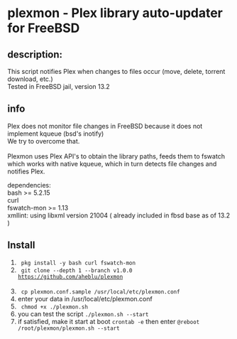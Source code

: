 # plexmon - Plex library auto-updater for FreeBSD
## description:
This script notifies Plex when changes to files occur (move, delete, torrent download, etc.) <br>
Tested in FreeBSD jail, version 13.2 <br>
## info
Plex does not monitor file changes in FreeBSD because it does not implement kqueue (bsd's inotify)<br> 
We try to overcome that. <br><br>
Plexmon uses Plex API's to obtain the library paths, feeds them to fswatch which works with native kqueue, which in turn detects file changes and notifies Plex.

dependencies: <br>
   bash >= 5.2.15  <br>
   curl  <br>
   fswatch-mon >= 1.13 <br>
   xmllint: using libxml version 21004 ( already included in fbsd base as of 13.2 )<br>

## Install
1. <code> pkg install -y bash curl fswatch-mon </code>
2. <code> git clone --depth 1 --branch v1.0.0 https://github.com/aheblu/plexmon </code> <br>
3. <code> cp plexmon.conf.sample /usr/local/etc/plexmon.conf </code> <br>
4. enter your data in /usr/local/etc/plexmon.conf
5. <code> chmod +x ./plexmon.sh </code>
6. you can test the script <code>./plexmon.sh --start</code>
7. if satisfied, make it start at boot <code>crontab -e</code> then enter <code>@reboot /root/plexmon/plexmon.sh --start</code>
